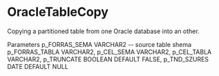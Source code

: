 # OracleTableCopy
Copying a partitioned table from one Oracle database into an other.

Parameters
p_FORRAS_SEMA VARCHAR2 -- source table shema
p_FORRAS_TABLA VARCHAR2,
p_CEL_SEMA VARCHAR2,
p_CEL_TABLA VARCHAR2,
p_TRUNCATE BOOLEAN DEFAULT FALSE,
p_TND_SZURES DATE DEFAULT NULL
